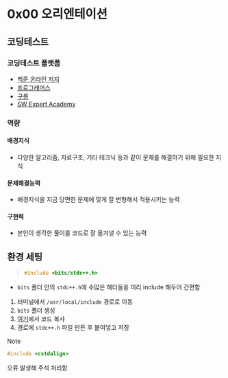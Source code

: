# 0x00 오리엔테이션

## 코딩테스트

### 코딩테스트 플랫폼

- [백준 온라인 저지](https://acmicpc.net)
- [프로그래머스](https://programmers.co.kr)
- [구름](https://www.goorm.io/)
- [SW Expert Academy](https://swexpertacademy.com)

### 역량

#### 배경지식

- 다양한 알고리즘, 자료구조, 기타 테크닉 등과 같이 문제를 해결하기 위해 필요한 지식

#### 문제해결능력

- 배경지식을 지금 당면한 문제에 맞게 잘 변형해서 적용시키는 능력

#### 구현력

- 본인이 생각한 풀이를 코드로 잘 옮겨낼 수 있는 능력

## 환경 세팅

> ```cpp
> #include <bits/stdc++.h>
> ```

- `bits` 폴더 안의 `stdc++.h`에 수많은 헤더들을 미리 include 해두어 간편함

1. 터미널에서 `/usr/local/include` 경로로 이동
2. `bits` 폴더 생성
3. [여기](https://gcc.gnu.org/onlinedocs/gcc-4.8.0/libstdc++/api/a01541_source.html)에서 코드 복사
4. 경로에 `stdc++.h` 파일 만든 후 붙여넣고 저장

> [!NOTE]
>
> ```cpp
> #include <cstdalign>
> ```
>
> 오류 발생해 주석 처리함
